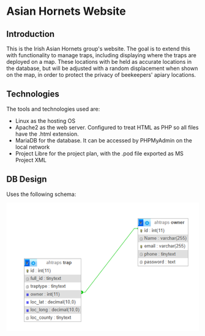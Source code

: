 # Asian Hornets Website

## Introduction
This is the Irish Asian Hornets group's website. The goal is to extend
this with functionality to manage traps, including displaying where the
traps are deployed on a map. These locations with be held as accurate
locations in the database, but will be adjusted with a random displacement
when shown on the map, in order to protect the privacy of beekeepers'
apiary locations.

## Technologies
The tools and technologies used are:
- Linux as the hosting OS
- Apache2 as the web server. Configured to treat HTML as PHP so all files
have the .html extension.
- MariaDB for the database. It can be accessed by PHPMyAdmin on the local network
- Project Libre for the project plan, with the .pod file exported as MS Project XML

## DB Design
Uses the following schema:

![DB Schema](DBDesign.png)

